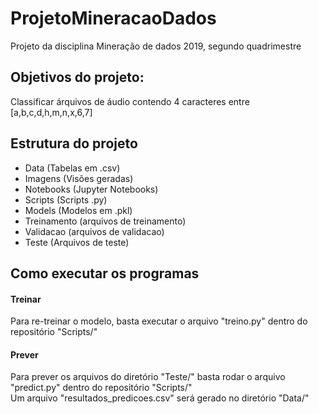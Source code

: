 # ProjetoMineracaoDados
Projeto da disciplina Mineração de dados 2019, segundo quadrimestre

## Objetivos do projeto:
Classificar árquivos de áudio contendo 4 caracteres entre [a,b,c,d,h,m,n,x,6,7]

## Estrutura do projeto
+ Data (Tabelas em .csv)
+ Imagens (Visões geradas)
+ Notebooks (Jupyter Notebooks)
+ Scripts (Scripts .py)
+ Models (Modelos em .pkl)
+ Treinamento (arquivos de treinamento)
+ Validacao (arquivos de validacao)
+ Teste (Arquivos de teste)
## Como executar os programas
#### Treinar
Para re-treinar o modelo, basta executar o arquivo "treino.py" dentro do repositório "Scripts/"
#### Prever
Para prever os arquivos do diretório "Teste/" basta rodar o arquivo "predict.py" dentro do repositório "Scripts/"<br>
Um arquivo "resultados_predicoes.csv" será gerado no diretório "Data/"
